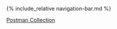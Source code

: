 {% include_relative navigation-bar.md %}

[Postman Collection](https://github.com/danisimov/mockochino/raw/master/files/mockochino.postman_collection.json)
